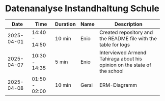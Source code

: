 # Datenanalyse Instandhaltung Schule

| Date       | Time            | Duration | Name     | Description                  |
|------------|-----------------|----------|----------|------------------------------|
| 2025-04-01 | 14:40 - 14:50   | 10 min   | Enio     | Created repository and the README file with the table for logs      |
| 2025-04-07 | 10:30 - 14:35   | 5 min    | Enio     | Interviewed Armend Tahiraga about his opinion on the state of the school      |
| 2025-04-08 | 01:50 - 02:00   | 10 min   | Gersi    | ERM-Diagramm                                                                  |
